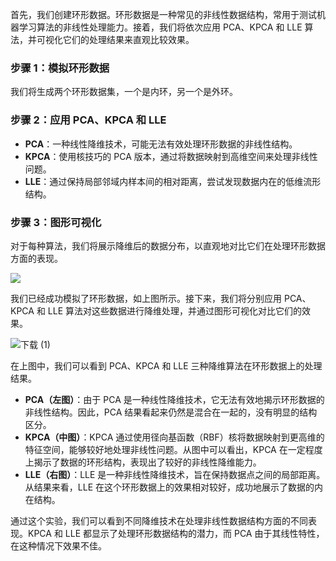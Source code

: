 首先，我们创建环形数据。环形数据是一种常见的非线性数据结构，常用于测试机器学习算法的非线性处理能力。接着，我们将依次应用 PCA、KPCA 和 LLE 算法，并可视化它们的处理结果来直观比较效果。

### 步骤 1：模拟环形数据

我们将生成两个环形数据集，一个是内环，另一个是外环。

### 步骤 2：应用 PCA、KPCA 和 LLE

- **PCA**：一种线性降维技术，可能无法有效处理环形数据的非线性结构。
- **KPCA**：使用核技巧的 PCA 版本，通过将数据映射到高维空间来处理非线性问题。
- **LLE**：通过保持局部邻域内样本间的相对距离，尝试发现数据内在的低维流形结构。

### 步骤 3：图形可视化

对于每种算法，我们将展示降维后的数据分布，以直观地对比它们在处理环形数据方面的表现。

![](https://cdn.jsdelivr.net/gh/TtianLee/Image@main/img/%E4%B8%8B%E8%BD%BD.png)

我们已经成功模拟了环形数据，如上图所示。接下来，我们将分别应用 PCA、KPCA 和 LLE 算法对这些数据进行降维处理，并通过图形可视化对比它们的效果。 

![下载 (1)](https://cdn.jsdelivr.net/gh/TtianLee/Image@main/img/%E4%B8%8B%E8%BD%BD%20(1).png)

在上图中，我们可以看到 PCA、KPCA 和 LLE 三种降维算法在环形数据上的处理结果。

- **PCA（左图）**：由于 PCA 是一种线性降维技术，它无法有效地揭示环形数据的非线性结构。因此，PCA 结果看起来仍然是混合在一起的，没有明显的结构区分。
- **KPCA（中图）**：KPCA 通过使用径向基函数（RBF）核将数据映射到更高维的特征空间，能够较好地处理非线性问题。从图中可以看出，KPCA 在一定程度上揭示了数据的环形结构，表现出了较好的非线性降维能力。
- **LLE（右图）**：LLE 是一种非线性降维技术，旨在保持数据点之间的局部距离。从结果来看，LLE 在这个环形数据上的效果相对较好，成功地展示了数据的内在结构。

通过这个实验，我们可以看到不同降维技术在处理非线性数据结构方面的不同表现。KPCA 和 LLE 都显示了处理环形数据结构的潜力，而 PCA 由于其线性特性，在这种情况下效果不佳。